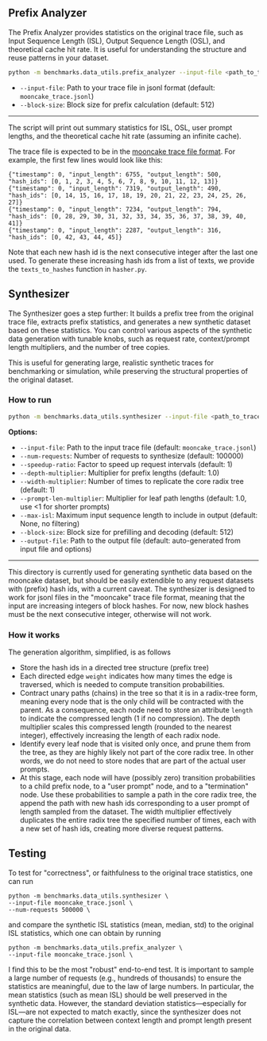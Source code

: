 <!-- # SPDX-FileCopyrightText: Copyright (c) 2025 NVIDIA CORPORATION & AFFILIATES. All rights reserved.
# SPDX-License-Identifier: Apache-2.0
#
# Licensed under the Apache License, Version 2.0 (the "License");
# you may not use this file except in compliance with the License.
# You may obtain a copy of the License at
#
# http://www.apache.org/licenses/LICENSE-2.0
#
# Unless required by applicable law or agreed to in writing, software
# distributed under the License is distributed on an "AS IS" BASIS,
# WITHOUT WARRANTIES OR CONDITIONS OF ANY KIND, either express or implied.
# See the License for the specific language governing permissions and
# limitations under the License. -->

## Prefix Analyzer

The Prefix Analyzer provides statistics on the original trace file, such as Input Sequence Length (ISL), Output Sequence Length (OSL), and theoretical cache hit rate.
It is useful for understanding the structure and reuse patterns in your dataset.

```bash
python -m benchmarks.data_utils.prefix_analyzer --input-file <path_to_trace.jsonl> --block-size <block_size>
```

- `--input-file`: Path to your trace file in jsonl format (default: `mooncake_trace.jsonl`)
- `--block-size`: Block size for prefix calculation (default: 512)

---

The script will print out summary statistics for ISL, OSL, user prompt lengths, and the theoretical cache hit rate (assuming an infinite cache).

The trace file is expected to be in the [mooncake trace file format](https://github.com/kvcache-ai/Mooncake/blob/d21da178bae8db9651cf18a76824c084145fc725/mooncake_trace.jsonl). For example, the first few lines would look like this:

```
{"timestamp": 0, "input_length": 6755, "output_length": 500, "hash_ids": [0, 1, 2, 3, 4, 5, 6, 7, 8, 9, 10, 11, 12, 13]}
{"timestamp": 0, "input_length": 7319, "output_length": 490, "hash_ids": [0, 14, 15, 16, 17, 18, 19, 20, 21, 22, 23, 24, 25, 26, 27]}
{"timestamp": 0, "input_length": 7234, "output_length": 794, "hash_ids": [0, 28, 29, 30, 31, 32, 33, 34, 35, 36, 37, 38, 39, 40, 41]}
{"timestamp": 0, "input_length": 2287, "output_length": 316, "hash_ids": [0, 42, 43, 44, 45]}
```
Note that each new hash id is the next consecutive integer after the last one used. To generate these increasing hash ids from a list of texts, we provide the `texts_to_hashes` function in `hasher.py`.

## Synthesizer

The Synthesizer goes a step further:
It builds a prefix tree from the original trace file, extracts prefix statistics, and generates a new synthetic dataset based on these statistics.
You can control various aspects of the synthetic data generation with tunable knobs, such as request rate, context/prompt length multipliers, and the number of tree copies.

This is useful for generating large, realistic synthetic traces for benchmarking or simulation, while preserving the structural properties of the original dataset.

### How to run

```bash
python -m benchmarks.data_utils.synthesizer --input-file <path_to_trace.jsonl> --num-requests <N> [other options...]
```

**Options:**
- `--input-file`: Path to the input trace file (default: `mooncake_trace.jsonl`)
- `--num-requests`: Number of requests to synthesize (default: 100000)
- `--speedup-ratio`: Factor to speed up request intervals (default: 1)
- `--depth-multiplier`: Multiplier for prefix lengths (default: 1.0)
- `--width-multiplier`: Number of times to replicate the core radix tree (default: 1)
- `--prompt-len-multiplier`: Multiplier for leaf path lengths (default: 1.0, use <1 for shorter prompts)
- `--max-isl`: Maximum input sequence length to include in output (default: None, no filtering)
- `--block-size`: Block size for prefilling and decoding (default: 512)
- `--output-file`: Path to the output file (default: auto-generated from input file and options)

---

This directory is currently used for generating synthetic data based on the mooncake dataset, but should be easily extendible to any request datasets with (prefix) hash ids, with a current caveat. The synthesizer is designed to work for jsonl files in the "mooncake" trace file format, meaning that the input are increasing integers of block hashes. For now, new block hashes must be the next consecutive integer, otherwise will not work.

### How it works

The generation algorithm, simplified, is as follows

- Store the hash ids in a directed tree structure (prefix tree)
- Each directed edge `weight` indicates how many times the edge is traversed, which is needed to compute transition probabilities.
- Contract unary paths (chains) in the tree so that it is in a radix-tree form, meaning every node that is the only child will be contracted with the parent. As a consequence, each node need to store an attribute `length` to indicate the compressed length (1 if no compression). The depth multiplier scales this compressed length (rounded to the nearest integer), effectively increasing the length of each radix node.
- Identify every leaf node that is visited only once, and prune them from the tree, as they are highly likely not part of the core radix tree. In other words, we do not need to store nodes that are part of the actual user prompts.
- At this stage, each node will have (possibly zero) transition probabilities to a child prefix node, to a "user prompt" node, and to a "termination" node. Use these probabilities to sample a path in the core radix tree, the append the path with new hash ids corresponding to a user prompt of length sampled from the dataset. The width multiplier effectively duplicates the entire radix tree the specified number of times, each with a new set of hash ids, creating more diverse request patterns.

## Testing

To test for "correctness", or faithfulness to the original trace statistics, one can run
```
python -m benchmarks.data_utils.synthesizer \
--input-file mooncake_trace.jsonl \
--num-requests 500000 \
```
and compare the synthetic ISL statistics (mean, median, std) to the original ISL statistics, which one can obtain by running
```
python -m benchmarks.data_utils.prefix_analyzer \
--input-file mooncake_trace.jsonl \
```
I find this to be the most "robust" end-to-end test. It is important to sample a large number of requests (e.g., hundreds of thousands) to ensure the statistics are meaningful, due to the law of large numbers. In particular, the mean statistics (such as mean ISL) should be well preserved in the synthetic data. However, the standard deviation statistics—especially for ISL—are not expected to match exactly, since the synthesizer does not capture the correlation between context length and prompt length present in the original data.
